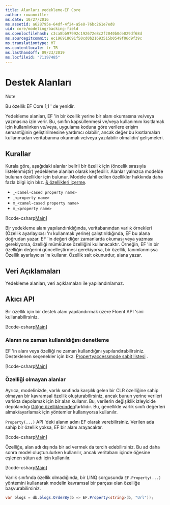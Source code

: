 ```yaml
---
title: Alanları yedekleme-EF Core
author: rowanmiller
ms.date: 10/27/2016
ms.assetid: a628795e-64df-4f24-a5e8-76bc261e7ed8
uid: core/modeling/backing-field
ms.openlocfilehash: c3ca8bb97992c192672e8c2f2040b0de029df68d
ms.sourcegitcommit: ec196918691f50cd0b21693515b0549f06d9f39c
ms.translationtype: MT
ms.contentlocale: tr-TR
ms.lasthandoff: 09/23/2019
ms.locfileid: "71197485"
---
```

# <a name="backing-fields"></a>Destek Alanları

> [!NOTE]  
> Bu özellik EF Core 1,1 ' de yenidir.

Yedekleme alanları, EF 'in bir özellik yerine bir alanı okumasına ve/veya yazmasına izin verir. Bu, sınıfın kapsüllenmesi ve/veya kullanımını kısıtlamak için kullanılırken ve/veya, uygulama koduna göre verilere erişim semantiğinin geliştirilmesine yardımcı olabilir, ancak değer bu kısıtlamaları kullanmadan veritabanına okunmalı ve/veya yazılabilir olmalıdır/ gelişmeleri.

## <a name="conventions"></a>Kurallar

Kurala göre, aşağıdaki alanlar belirli bir özellik için (öncelik sırasıyla listelenmiştir) yedekleme alanları olarak keşfedilir. Alanlar yalnızca modelde bulunan özellikler için bulunur. Modele dahil edilen özellikler hakkında daha fazla bilgi için bkz. [& özellikleri içerme](included-properties.md).

* `_<camel-cased property name>`
* `_<property name>`
* `m_<camel-cased property name>`
* `m_<property name>`

[!code-csharp[Main](../../../samples/core/Modeling/Conventions/BackingField.cs#Sample)]

Bir yedekleme alanı yapılandırıldığında, veritabanından varlık örnekleri (Özellik ayarlayıcısı 'nı kullanmak yerine) çalıştırıldığında, EF bu alana doğrudan yazar. EF 'in değeri diğer zamanlarda okuması veya yazması gerekiyorsa, özelliği mümkünse özelliğini kullanacaktır. Örneğin, EF 'in bir özelliğin değerini güncelleştirmesi gerekiyorsa, bir özellik, tanımlanmışsa Özellik ayarlayıcısı 'nı kullanır. Özellik salt okunurdur, alana yazar.

## <a name="data-annotations"></a>Veri Açıklamaları

Yedekleme alanları, veri açıklamaları ile yapılandırılamaz.

## <a name="fluent-api"></a>Akıcı API

Bir özellik için bir destek alanı yapılandırmak üzere Floent API 'sini kullanabilirsiniz.

[!code-csharp[Main](../../../samples/core/Modeling/FluentAPI/BackingField.cs#Sample)]

### <a name="controlling-when-the-field-is-used"></a>Alanın ne zaman kullanıldığını denetleme

EF 'in alanı veya özelliği ne zaman kullandığını yapılandırabilirsiniz. Desteklenen seçenekler için bkz. [Propertyaccessmode sabit listesi](https://docs.microsoft.com/dotnet/api/microsoft.entityframeworkcore.propertyaccessmode) .

[!code-csharp[Main](../../../samples/core/Modeling/FluentAPI/BackingFieldAccessMode.cs#Sample)]

### <a name="fields-without-a-property"></a>Özelliği olmayan alanlar

Ayrıca, modelinizde, varlık sınıfında karşılık gelen bir CLR özelliğine sahip olmayan bir kavramsal özellik oluşturabilirsiniz, ancak bunun yerine verileri varlıkta depolamak için bir alan kullanır. Bu, verilerin değişiklik izleyicide depolandığı [Gölge özelliklerinden](shadow-properties.md)farklıdır. Bu, genellikle varlık sınıfı değerleri almak/ayarlamak için yöntemler kullanıyorsa kullanılır.

`Property(...)` API 'deki alanın adını EF olarak verebilirsiniz. Verilen ada sahip bir özellik yoksa, EF bir alanı arayacaktır.

[!code-csharp[Main](../../../samples/core/Modeling/FluentAPI/BackingFieldNoProperty.cs#Sample)]

Özelliğe, alan adı dışında bir ad vermek da tercih edebilirsiniz. Bu ad daha sonra model oluşturulurken kullanılır, ancak veritabanı içinde öğesine eşlenen sütun adı için kullanılır.

[!code-csharp[Main](../../../samples/core/Modeling/FluentAPI/BackingFieldConceptualProperty.cs#Sample)]

Varlık sınıfında özellik olmadığında, bir LINQ sorgusunda `EF.Property(...)` yöntemini kullanarak modelin kavramsal bir parçası olan özelliğe başvurabilirsiniz.

``` csharp
var blogs = db.blogs.OrderBy(b => EF.Property<string>(b, "Url"));
```
